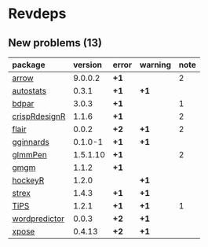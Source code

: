 # Revdeps

## New problems (13)

|package       |version  |error  |warning |note |
|:-------------|:--------|:------|:-------|:----|
|[arrow](problems.md#arrow)|9.0.0.2  |__+1__ |        |2    |
|[autostats](problems.md#autostats)|0.3.1    |__+1__ |__+1__  |     |
|[bdpar](problems.md#bdpar)|3.0.3    |__+1__ |        |1    |
|[crispRdesignR](problems.md#crisprdesignr)|1.1.6    |__+1__ |        |2    |
|[flair](problems.md#flair)|0.0.2    |__+2__ |__+1__  |2    |
|[gginnards](problems.md#gginnards)|0.1.0-1  |__+1__ |__+1__  |     |
|[glmmPen](problems.md#glmmpen)|1.5.1.10 |__+1__ |        |2    |
|[gmgm](problems.md#gmgm)|1.1.2    |__+1__ |        |     |
|[hockeyR](problems.md#hockeyr)|1.2.0    |       |__+1__  |     |
|[strex](problems.md#strex)|1.4.3    |__+1__ |__+1__  |     |
|[TiPS](problems.md#tips)|1.2.1    |__+1__ |__+1__  |1    |
|[wordpredictor](problems.md#wordpredictor)|0.0.3    |__+2__ |__+1__  |     |
|[xpose](problems.md#xpose)|0.4.13   |__+2__ |__+1__  |     |

